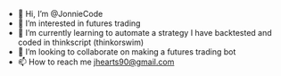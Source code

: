 - 👋 Hi, I’m @JonnieCode
- 👀 I’m interested in futures trading
- 🌱 I’m currently learning to automate a strategy I have backtested and coded in thinkscript (thinkorswim)
- 💞️ I’m looking to collaborate on making a futures trading bot
- 📫 How to reach me jhearts90@gmail.com

<!---
JonnieCode/JonnieCode is a ✨ special ✨ repository because its `README.md` (this file) appears on your GitHub profile.
You can click the Preview link to take a look at your changes.
--->
